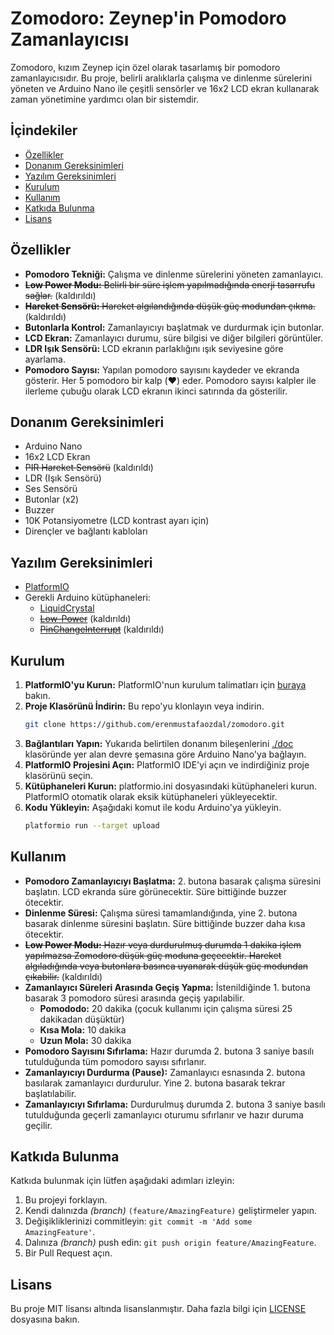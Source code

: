 # Zomodoro: Zeynep'in Pomodoro Zamanlayıcısı

Zomodoro, kızım Zeynep için özel olarak tasarlamış bir pomodoro zamanlayıcısıdır. Bu proje, belirli aralıklarla çalışma ve dinlenme sürelerini yöneten ve Arduino Nano ile çeşitli sensörler ve 16x2 LCD ekran kullanarak zaman yönetimine yardımcı olan bir sistemdir.

## İçindekiler

- [Özellikler](#özellikler)
- [Donanım Gereksinimleri](#donanım-gereksinimleri)
- [Yazılım Gereksinimleri](#yazılım-gereksinimleri)
- [Kurulum](#kurulum)
- [Kullanım](#kullanım)
- [Katkıda Bulunma](#katkıda-bulunma)
- [Lisans](#lisans)

## Özellikler

- **Pomodoro Tekniği:** Çalışma ve dinlenme sürelerini yöneten zamanlayıcı.
- ~~**Low Power Modu:** Belirli bir süre işlem yapılmadığında enerji tasarrufu sağlar.~~ (kaldırıldı)
- ~~**Hareket Sensörü:** Hareket algılandığında düşük güç modundan çıkma.~~ (kaldırıldı)
- **Butonlarla Kontrol:** Zamanlayıcıyı başlatmak ve durdurmak için butonlar.
- **LCD Ekran:** Zamanlayıcı durumu, süre bilgisi ve diğer bilgileri görüntüler.
- **LDR Işık Sensörü:** LCD ekranın parlaklığını ışık seviyesine göre ayarlama.
- **Pomodoro Sayısı:** Yapılan pomodoro sayısını kaydeder ve ekranda gösterir. Her 5 pomodoro bir kalp (❤️) eder. Pomodoro sayısı kalpler ile ilerleme çubuğu olarak LCD ekranın ikinci satırında da gösterilir.

## Donanım Gereksinimleri

- Arduino Nano
- 16x2 LCD Ekran
- ~~PIR Hareket Sensörü~~ (kaldırıldı)
- LDR (Işık Sensörü)
- Ses Sensörü
- Butonlar (x2)
- Buzzer
- 10K Potansiyometre (LCD kontrast ayarı için)
- Dirençler ve bağlantı kabloları

## Yazılım Gereksinimleri

- [PlatformIO](https://platformio.org/)
- Gerekli Arduino kütüphaneleri:
  - [LiquidCrystal](https://github.com/arduino-libraries/LiquidCrystal)
  - ~~[Low-Power](https://github.com/rocketscream/Low-Power@1.81)~~ (kaldırıldı)
  - ~~[PinChangeInterrupt](https://github.com/NicoHood/PinChangeInterrupt@1.2.9)~~ (kaldırıldı)

## Kurulum

1. **PlatformIO'yu Kurun:** PlatformIO'nun kurulum talimatları için [buraya](https://platformio.org/install) bakın.
2. **Proje Klasörünü İndirin:** Bu repo'yu klonlayın veya indirin.
   ```bash
   git clone https://github.com/erenmustafaozdal/zomodoro.git
   ```
3. **Bağlantıları Yapın:** Yukarıda belirtilen donanım bileşenlerini [./doc](https://github.com/erenmustafaozdal/zomodoro/tree/master/doc) klasöründe yer alan devre şemasına göre Arduino Nano'ya bağlayın.
4. **PlatformIO Projesini Açın:** PlatformIO IDE'yi açın ve indirdiğiniz proje klasörünü seçin.
5. **Kütüphaneleri Kurun:** platformio.ini dosyasındaki kütüphaneleri kurun. PlatformIO otomatik olarak eksik kütüphaneleri yükleyecektir.
6. **Kodu Yükleyin:** Aşağıdaki komut ile kodu Arduino'ya yükleyin.
   ```bash
   platformio run --target upload
   ```

## Kullanım

- **Pomodoro Zamanlayıcıyı Başlatma:** 2. butona basarak çalışma süresini başlatın. LCD ekranda süre görünecektir. Süre bittiğinde buzzer ötecektir.
- **Dinlenme Süresi:** Çalışma süresi tamamlandığında, yine 2. butona basarak dinlenme süresini başlatın. Süre bittiğinde buzzer daha kısa ötecektir.
- ~~**Low Power Modu:** Hazır veya durdurulmuş durumda 1 dakika işlem yapılmazsa Zomodoro düşük güç moduna geçecektir. Hareket algıladığında veya butonlara basınca uyanarak düşük güç modundan çıkabilir.~~ (kaldırıldı)
- **Zamanlayıcı Süreleri Arasında Geçiş Yapma:** İstenildiğinde 1. butona basarak 3 pomodoro süresi arasında geçiş yapılabilir.
  - **Pomododo:** 20 dakika (çocuk kullanımı için çalışma süresi 25 dakikadan düşüktür)
  - **Kısa Mola:** 10 dakika
  - **Uzun Mola:** 30 dakika
- **Pomodoro Sayısını Sıfırlama:** Hazır durumda 2. butona 3 saniye basılı tutulduğunda tüm pomodoro sayısı sıfırlanır.
- **Zamanlayıcıyı Durdurma (Pause):** Zamanlayıcı esnasında 2. butona basılarak zamanlayıcı durdurulur. Yine 2. butona basarak tekrar başlatılabilir.
- **Zamanlayıcıyı Sıfırlama:** Durdurulmuş durumda 2. butona 3 saniye basılı tutulduğunda geçerli zamanlayıcı oturumu sıfırlanır ve hazır duruma geçilir.

## Katkıda Bulunma

Katkıda bulunmak için lütfen aşağıdaki adımları izleyin:

1. Bu projeyi forklayın.
2. Kendi dalınızda _(branch)_ `(feature/AmazingFeature)` geliştirmeler yapın.
3. Değişikliklerinizi commitleyin: `git commit -m 'Add some AmazingFeature'`.
4. Dalınıza _(branch)_ push edin: `git push origin feature/AmazingFeature`.
5. Bir Pull Request açın.

## Lisans

Bu proje MIT lisansı altında lisanslanmıştır. Daha fazla bilgi için [LICENSE](https://github.com/erenmustafaozdal/zomodoro/blob/master/LICENSE) dosyasına bakın.

